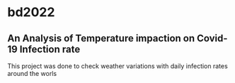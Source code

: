 # bd2022

An Analysis of Temperature impaction on Covid-19 Infection rate
-----

This project was done to check weather variations with daily infection rates around the worls

